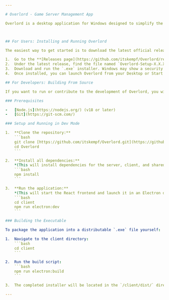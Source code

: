 ```yaml
---

# Overlord - Game Server Management App

Overlord is a desktop application for Windows designed to simplify the management of game servers.



## For Users: Installing and Running Overlord

The easiest way to get started is to download the latest official release.

1.  Go to the **[Releases page](https://github.com/itskempf/Overlord/releases)** on GitHub.
2.  Under the latest release, find the file named `Overlord-Setup-X.X.X.exe` (the 'X's will be the version number).
3.  Download and run the `.exe` installer. Windows may show a security warning because the app is not code-signed; you may need to click "More info" and "Run anyway".
4.  Once installed, you can launch Overlord from your Desktop or Start Menu just like any other application.

## For Developers: Building From Source

If you want to run or contribute to the development of Overlord, you will need to build it from the source code.

### Prerequisites

-   [Node.js](https://nodejs.org/) (v18 or later)
-   [Git](https://git-scm.com/)

### Setup and Running in Dev Mode

1.  **Clone the repository:**
    ```bash
    git clone [https://github.com/itskempf/Overlord.git](https://github.com/itskempf/Overlord.git)
    cd Overlord
    ```

2.  **Install all dependencies:**
    *(This will install dependencies for the server, client, and shared packages at once)*
    ```bash
    npm install
    ```

3.  **Run the application:**
    *(This will start the React frontend and launch it in an Electron desktop window)*
    ```bash
    cd client
    npm run electron:dev
    ```

### Building the Executable

To package the application into a distributable `.exe` file yourself:

1.  Navigate to the client directory:
    ```bash
    cd client
    ```

2.  Run the build script:
    ```bash
    npm run electron:build
    ```

3.  The completed installer will be located in the `/client/dist/` directory.

---
```

